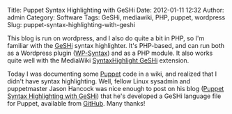 Title: Puppet Syntax Highlighting with GeSHi
Date: 2012-01-11 12:32
Author: admin
Category: Software
Tags: GeSHi, mediawiki, PHP, puppet, wordpress
Slug: puppet-syntax-highlighting-with-geshi

This blog is run on wordpress, and I also do quite a bit in PHP, so I'm
familiar with the [GeSHi](http://qbnz.com/highlighter/) syntax
highlighter. It's PHP-based, and can run both as a Wordpress plugin
([WP-Syntax](http://wordpress.org/extend/plugins/wp-syntax/)) and as a
PHP module. It also works quite well with the MediaWiki [SyntaxHighlight
GeSHi](http://www.mediawiki.org/wiki/Extension:SyntaxHighlight_GeSHi)
extension.

Today I was documenting some [Puppet](http://www.puppet.org) code in a
wiki, and realized that I didn't have syntax highlighting. Well, fellow
Linux sysadmin and puppetmaster Jason Hancock was nice enough to post on
his blog ([Puppet Syntax Highlighting with
GeSHi](http://geek.jasonhancock.com/2011/10/14/puppet-syntax-highlighting-geshi/))
that he's developed a GeSHi language file for Puppet, available from
[GitHub](https://github.com/jasonhancock/geshi-language-files). Many
thanks!
